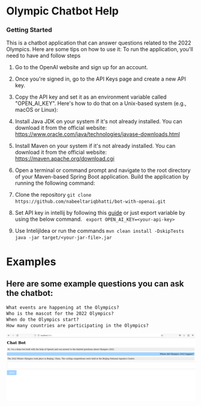 # Olympic Chatbot Help

### Getting Started 
This is a chatbot application that can answer questions related to the 2022 Olympics. Here are some tips on how to use it:
To run the application, you'll need to have and follow steps

1. Go to the OpenAI website and sign up for an account.

2. Once you're signed in, go to the API Keys page and create a new API key.

3. Copy the API key and set it as an environment variable called "OPEN_AI_KEY". Here's how to do that on a Unix-based system (e.g., macOS or Linux):
4. Install Java JDK on your system if it's not already installed. You can download it from the official website: https://www.oracle.com/java/technologies/javase-downloads.html

5. Install Maven on your system if it's not already installed. You can download it from the official website: https://maven.apache.org/download.cgi

6. Open a terminal or command prompt and navigate to the root directory of your Maven-based Spring Boot application.
Build the application by running the following command: 

7. Clone the repository 
`` git clone  https://github.com/nabeeltariqbhatti/bot-with-openai.git  ``
8. Set API key in intellij by following this [guide](https://www.jetbrains.com/help/objc/add-environment-variables-and-program-arguments.html) or just export variable by using 
   the below command.
`` export OPEN_AI_KEY=<your-api-key>``
9. Use IntelijIdea or run the commands `` mvn clean install -DskipTests ``
   `` java -jar target/<your-jar-file>.jar  ``


# Examples

## Here are some example questions you can ask the chatbot:

    What events are happening at the Olympics?
    Who is the mascot for the 2022 Olympics?
    When do the Olympics start?
    How many countries are participating in the Olympics?

![Front End](Screenshot%20from%202023-05-07%2016-55-45.png)

